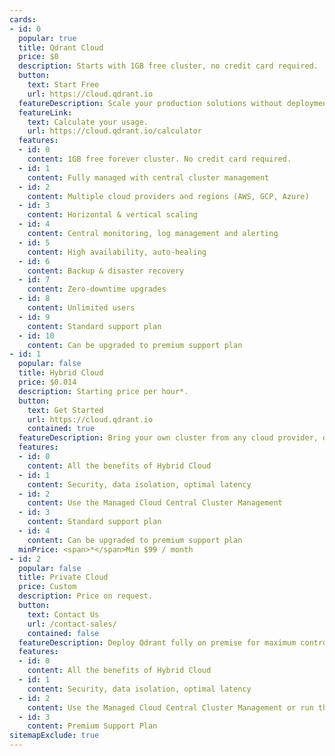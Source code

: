 ```yaml
---
cards:
- id: 0
  popular: true
  title: Qdrant Cloud
  price: $0
  description: Starts with 1GB free cluster, no credit card required.
  button:
    text: Start Free
    url: https://cloud.qdrant.io
  featureDescription: Scale your production solutions without deployment and upkeep.
  featureLink:
    text: Calculate your usage.
    url: https://cloud.qdrant.io/calculator
  features:
  - id: 0
    content: 1GB free forever cluster. No credit card required.
  - id: 1
    content: Fully managed with central cluster management
  - id: 2
    content: Multiple cloud providers and regions (AWS, GCP, Azure)
  - id: 3
    content: Horizontal & vertical scaling
  - id: 4
    content: Central monitoring, log management and alerting
  - id: 5
    content: High availability, auto-healing
  - id: 6
    content: Backup & disaster recovery
  - id: 7
    content: Zero-downtime upgrades
  - id: 8
    content: Unlimited users
  - id: 9
    content: Standard support plan
  - id: 10
    content: Can be upgraded to premium support plan
- id: 1
  popular: false
  title: Hybrid Cloud
  price: $0.014
  description: Starting price per hour*.
  button:
    text: Get Started
    url: https://cloud.qdrant.io
    contained: true
  featureDescription: Bring your own cluster from any cloud provider, on-premise infrastructure, or edge locations and connect them to the managed cloud.
  features:
  - id: 0
    content: All the benefits of Hybrid Cloud
  - id: 1
    content: Security, data isolation, optimal latency
  - id: 2
    content: Use the Managed Cloud Central Cluster Management
  - id: 3
    content: Standard support plan
  - id: 4
    content: Can be upgraded to premium support plan
  minPrice: <span>*</span>Min $99 / month
- id: 2
  popular: false
  title: Private Cloud
  price: Custom
  description: Price on request.
  button:
    text: Contact Us
    url: /contact-sales/
    contained: false
  featureDescription: Deploy Qdrant fully on premise for maximum control and data sovereignty.
  features:
  - id: 0
    content: All the benefits of Hybrid Cloud
  - id: 1
    content: Security, data isolation, optimal latency
  - id: 2
    content: Use the Managed Cloud Central Cluster Management or run the Central Cluster Management Interface in your own infrastructure, in the cloud, on-premise at the edge, even fully air-gapped
  - id: 3
    content: Premium Support Plan
sitemapExclude: true
---
```

